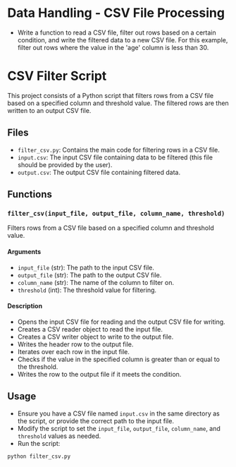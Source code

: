 # Data Handling - CSV File Processing
* Write a function to read a CSV file, filter out rows based on a certain condition, and write the filtered data to a new CSV file. For this example, filter out rows where the value in the 'age' column is less than 30.

# CSV Filter Script
This project consists of a Python script that filters rows from a CSV file based on a specified column and threshold value. The filtered rows are then written to an output CSV file.

## Files

- `filter_csv.py`: Contains the main code for filtering rows in a CSV file.
- `input.csv`: The input CSV file containing data to be filtered (this file should be provided by the user).
- `output.csv`: The output CSV file containing filtered data.

## Functions
### `filter_csv(input_file, output_file, column_name, threshold)`
Filters rows from a CSV file based on a specified column and threshold value.

#### Arguments

- `input_file` (str): The path to the input CSV file.
- `output_file` (str): The path to the output CSV file.
- `column_name` (str): The name of the column to filter on.
- `threshold` (int): The threshold value for filtering.

#### Description

- Opens the input CSV file for reading and the output CSV file for writing.
- Creates a CSV reader object to read the input file.
- Creates a CSV writer object to write to the output file.
- Writes the header row to the output file.
- Iterates over each row in the input file.
- Checks if the value in the specified column is greater than or equal to the threshold.
- Writes the row to the output file if it meets the condition.

## Usage

- Ensure you have a CSV file named `input.csv` in the same directory as the script, or provide the correct path to the input file.
- Modify the script to set the `input_file`, `output_file`, `column_name`, and `threshold` values as needed.
- Run the script:
```bash
python filter_csv.py
```
